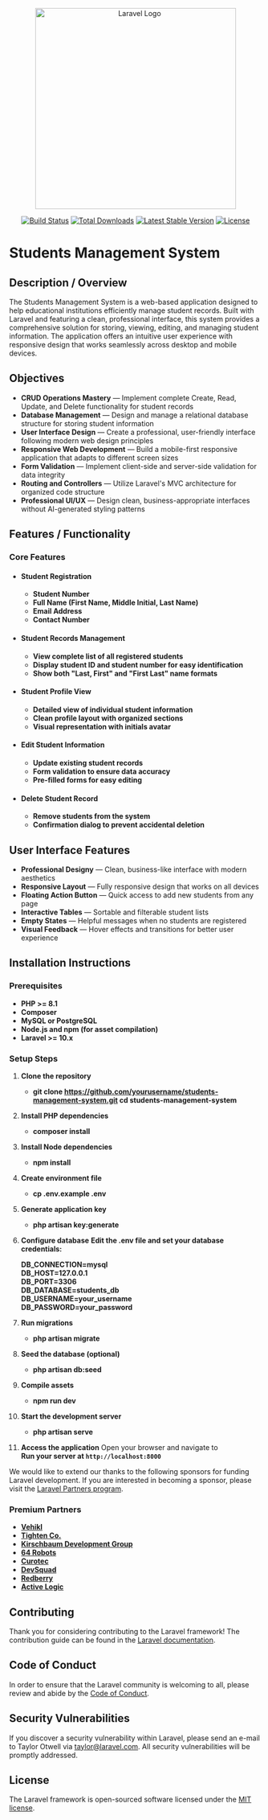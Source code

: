 <p align="center"><a href="https://laravel.com" target="_blank"><img src="https://raw.githubusercontent.com/laravel/art/master/logo-lockup/5%20SVG/2%20CMYK/1%20Full%20Color/laravel-logolockup-cmyk-red.svg" width="400" alt="Laravel Logo"></a></p>

<p align="center">
<a href="https://github.com/laravel/framework/actions"><img src="https://github.com/laravel/framework/workflows/tests/badge.svg" alt="Build Status"></a>
<a href="https://packagist.org/packages/laravel/framework"><img src="https://img.shields.io/packagist/dt/laravel/framework" alt="Total Downloads"></a>
<a href="https://packagist.org/packages/laravel/framework"><img src="https://img.shields.io/packagist/v/laravel/framework" alt="Latest Stable Version"></a>
<a href="https://packagist.org/packages/laravel/framework"><img src="https://img.shields.io/packagist/l/laravel/framework" alt="License"></a>
</p>

# Students Management System 
## Description / Overview

The Students Management System is a web-based application designed to help educational institutions efficiently manage student records. Built with Laravel and featuring a clean, professional interface, this system provides a comprehensive solution for storing, viewing, editing, and managing student information. The application offers an intuitive user experience with responsive design that works seamlessly across desktop and mobile devices.

## Objectives
- **CRUD Operations Mastery** — Implement complete Create, Read, Update, and Delete functionality for student records
- **Database Management** — Design and manage a relational database structure for storing student information
- **User Interface Design** — Create a professional, user-friendly interface following modern web design principles
- **Responsive Web Development** — Build a mobile-first responsive application that adapts to different screen sizes
- **Form Validation** — Implement client-side and server-side validation for data integrity
- **Routing and Controllers** — Utilize Laravel's MVC architecture for organized code structure
- **Professional UI/UX** — Design clean, business-appropriate interfaces without AI-generated styling patterns

## Features / Functionality
### Core  Features
- #### **Student Registration**
    - **Student Number**
    - **Full Name (First Name, Middle Initial, Last Name)**
    - **Email Address**
    - **Contact Number**
- #### **Student Records Management**
    - **View complete list of all registered students**
    - **Display student ID and student number for easy identification**
    - **Show both "Last, First" and "First Last" name formats**
- #### **Student Profile View**
    - **Detailed view of individual student information**
    - **Clean profile layout with organized sections**
    - **Visual representation with initials avatar**
- #### **Edit Student Information**
    - **Update existing student records**
    - **Form validation to ensure data accuracy**
    - **Pre-filled forms for easy editing**
- #### **Delete Student Record**
    - **Remove students from the system**
    - **Confirmation dialog to prevent accidental deletion**

## User Interface Features
- **Professional Designy** — Clean, business-like interface with modern aesthetics
- **Responsive Layout** — Fully responsive design that works on all devices
- **Floating Action Button** — Quick access to add new students from any page
- **Interactive Tables** — Sortable and filterable student lists
- **Empty States** — Helpful messages when no students are registered
- **Visual Feedback** — Hover effects and transitions for better user experience
    
## Installation Instructions
### Prerequisites
- **PHP >= 8.1** 
- **Composer** 
- **MySQL or PostgreSQL**
- **Node.js and npm (for asset compilation)** 
- **Laravel >= 10.x**
### Setup Steps
1. **Clone the repository**
   - **git clone https://github.com/yourusername/students-management-system.git
   cd students-management-system**
2. **Install PHP dependencies**
   - **composer install**
3. **Install Node dependencies**
   - **npm install**
4. **Create environment file**
   - **cp .env.example .env**
5. **Generate application key**
   - **php artisan key:generate**
6. **Configure database**
**Edit the .env file and set your database credentials:**

     **DB_CONNECTION=mysql**<br>
     **DB_HOST=127.0.0.1**<br>
     **DB_PORT=3306**<br>
     **DB_DATABASE=students_db**<br>
     **DB_USERNAME=your_username**<br>
     **DB_PASSWORD=your_password**<br>
7. **Run migrations**
    - **php artisan migrate**
8. **Seed the database (optional)**
    - **php artisan db:seed**
9. **Compile assets**
    - **npm run dev**
10. **Start the development server**
    - **php artisan serve**
11. **Access the application**
Open your browser and navigate to<br>
**Run your server at `http://localhost:8000`**



   


We would like to extend our thanks to the following sponsors for funding Laravel development. If you are interested in becoming a sponsor, please visit the [Laravel Partners program](https://partners.laravel.com).

### Premium Partners

- **[Vehikl](https://vehikl.com)**
- **[Tighten Co.](https://tighten.co)**
- **[Kirschbaum Development Group](https://kirschbaumdevelopment.com)**
- **[64 Robots](https://64robots.com)**
- **[Curotec](https://www.curotec.com/services/technologies/laravel)**
- **[DevSquad](https://devsquad.com/hire-laravel-developers)**
- **[Redberry](https://redberry.international/laravel-development)**
- **[Active Logic](https://activelogic.com)**

## Contributing

Thank you for considering contributing to the Laravel framework! The contribution guide can be found in the [Laravel documentation](https://laravel.com/docs/contributions).

## Code of Conduct

In order to ensure that the Laravel community is welcoming to all, please review and abide by the [Code of Conduct](https://laravel.com/docs/contributions#code-of-conduct).

## Security Vulnerabilities

If you discover a security vulnerability within Laravel, please send an e-mail to Taylor Otwell via [taylor@laravel.com](mailto:taylor@laravel.com). All security vulnerabilities will be promptly addressed.

## License

The Laravel framework is open-sourced software licensed under the [MIT license](https://opensource.org/licenses/MIT).
